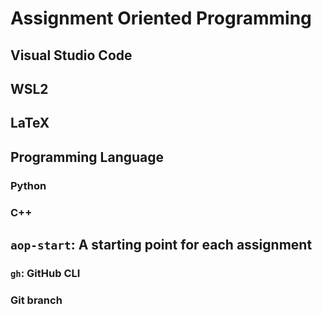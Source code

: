 # Assignment Oriented Programming

## Visual Studio Code

## WSL2

## LaTeX

## Programming Language

### Python

### C++

## `aop-start`: A starting point for each assignment

### `gh`: GitHub CLI

### Git branch
